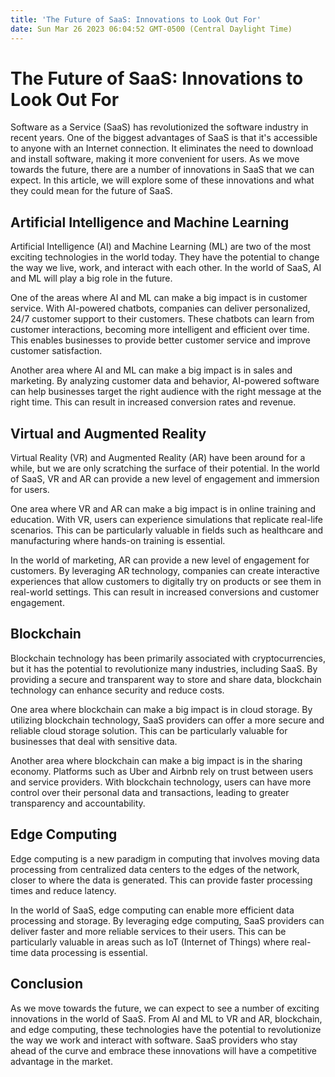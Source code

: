 ```yaml
---
title: 'The Future of SaaS: Innovations to Look Out For'
date: Sun Mar 26 2023 06:04:52 GMT-0500 (Central Daylight Time)
---
```


# The Future of SaaS: Innovations to Look Out For

Software as a Service (SaaS) has revolutionized the software industry in recent years. One of the biggest advantages of SaaS is that it's accessible to anyone with an Internet connection. It eliminates the need to download and install software, making it more convenient for users. As we move towards the future, there are a number of innovations in SaaS that we can expect. In this article, we will explore some of these innovations and what they could mean for the future of SaaS.

## Artificial Intelligence and Machine Learning

Artificial Intelligence (AI) and Machine Learning (ML) are two of the most exciting technologies in the world today. They have the potential to change the way we live, work, and interact with each other. In the world of SaaS, AI and ML will play a big role in the future. 

One of the areas where AI and ML can make a big impact is in customer service. With AI-powered chatbots, companies can deliver personalized, 24/7 customer support to their customers. These chatbots can learn from customer interactions, becoming more intelligent and efficient over time. This enables businesses to provide better customer service and improve customer satisfaction.

Another area where AI and ML can make a big impact is in sales and marketing. By analyzing customer data and behavior, AI-powered software can help businesses target the right audience with the right message at the right time. This can result in increased conversion rates and revenue.

## Virtual and Augmented Reality

Virtual Reality (VR) and Augmented Reality (AR) have been around for a while, but we are only scratching the surface of their potential. In the world of SaaS, VR and AR can provide a new level of engagement and immersion for users.

One area where VR and AR can make a big impact is in online training and education. With VR, users can experience simulations that replicate real-life scenarios. This can be particularly valuable in fields such as healthcare and manufacturing where hands-on training is essential.

In the world of marketing, AR can provide a new level of engagement for customers. By leveraging AR technology, companies can create interactive experiences that allow customers to digitally try on products or see them in real-world settings. This can result in increased conversions and customer engagement.

## Blockchain

Blockchain technology has been primarily associated with cryptocurrencies, but it has the potential to revolutionize many industries, including SaaS. By providing a secure and transparent way to store and share data, blockchain technology can enhance security and reduce costs.

One area where blockchain can make a big impact is in cloud storage. By utilizing blockchain technology, SaaS providers can offer a more secure and reliable cloud storage solution. This can be particularly valuable for businesses that deal with sensitive data.

Another area where blockchain can make a big impact is in the sharing economy. Platforms such as Uber and Airbnb rely on trust between users and service providers. With blockchain technology, users can have more control over their personal data and transactions, leading to greater transparency and accountability.

## Edge Computing

Edge computing is a new paradigm in computing that involves moving data processing from centralized data centers to the edges of the network, closer to where the data is generated. This can provide faster processing times and reduce latency.

In the world of SaaS, edge computing can enable more efficient data processing and storage. By leveraging edge computing, SaaS providers can deliver faster and more reliable services to their users. This can be particularly valuable in areas such as IoT (Internet of Things) where real-time data processing is essential.

## Conclusion

As we move towards the future, we can expect to see a number of exciting innovations in the world of SaaS. From AI and ML to VR and AR, blockchain, and edge computing, these technologies have the potential to revolutionize the way we work and interact with software. SaaS providers who stay ahead of the curve and embrace these innovations will have a competitive advantage in the market.

